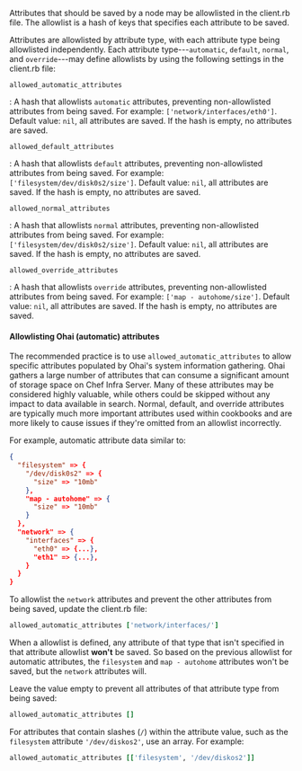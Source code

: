 Attributes that should be saved by a node may be allowlisted in the client.rb file. The allowlist is a hash of keys that specifies each attribute to be saved.

Attributes are allowlisted by attribute type, with each attribute type being allowlisted independently. Each attribute type---`automatic`, `default`, `normal`, and `override`---may define allowlists by using the following settings in the client.rb file:

`allowed_automatic_attributes`

: A hash that allowlists `automatic` attributes, preventing non-allowlisted attributes from being saved. For example: `['network/interfaces/eth0']`. Default value: `nil`, all attributes are saved. If the hash is empty, no attributes are saved.

`allowed_default_attributes`

: A hash that allowlists `default` attributes, preventing non-allowlisted attributes from being saved. For example: `['filesystem/dev/disk0s2/size']`. Default value: `nil`, all attributes are saved. If the hash is empty, no attributes are saved.

`allowed_normal_attributes`

: A hash that allowlists `normal` attributes, preventing non-allowlisted attributes from being saved. For example: `['filesystem/dev/disk0s2/size']`. Default value: `nil`, all attributes are saved. If the hash is empty, no attributes are saved.

`allowed_override_attributes`

: A hash that allowlists `override` attributes, preventing non-allowlisted attributes from being saved. For example: `['map - autohome/size']`. Default value: `nil`, all attributes are saved. If the hash is empty, no attributes are saved.

<!-- markdownlint-disable-file MD002 -->

#### Allowlisting Ohai (automatic) attributes

The recommended practice is to use `allowed_automatic_attributes` to allow specific attributes populated by Ohai's system information gathering. Ohai gathers a large number of attributes that can consume a significant amount of storage space on Chef Infra Server. Many of these attributes may be considered highly valuable, while others could be skipped without any impact to data available in search. Normal, default, and override attributes are typically much more important attributes used within cookbooks and are more likely to cause issues if they're omitted from an allowlist incorrectly.

For example, automatic attribute data similar to:

```json
{
  "filesystem" => {
    "/dev/disk0s2" => {
      "size" => "10mb"
    },
    "map - autohome" => {
      "size" => "10mb"
    }
  },
  "network" => {
    "interfaces" => {
      "eth0" => {...},
      "eth1" => {...},
    }
  }
}
```

To allowlist the `network` attributes and prevent the other attributes from being saved, update the client.rb file:

```ruby
allowed_automatic_attributes ['network/interfaces/']
```

When a allowlist is defined, any attribute of that type that isn't specified in that attribute allowlist **won't** be saved. So based on the previous allowlist for automatic attributes, the `filesystem` and `map - autohome` attributes won't be saved, but the `network` attributes will.

Leave the value empty to prevent all attributes of that attribute type from being saved:

```ruby
allowed_automatic_attributes []
```

For attributes that contain slashes (`/`) within the attribute value, such as the `filesystem` attribute `'/dev/diskos2'`, use an array. For example:

```ruby
allowed_automatic_attributes [['filesystem', '/dev/diskos2']]
```

